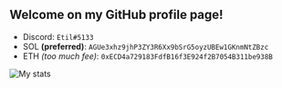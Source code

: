 ## Welcome on my GitHub profile page!

- Discord: `Etil#5133`
- SOL **(preferred)**: `AGUe3xhz9jhP3ZY3R6Xx9bSrG5oyzUBEw1GKnmNtZBzc`
- ETH *(too much fee)*: `0xECD4a729183FdfB16f3E924f2B7054B311be938B`

![My stats](https://github-readme-stats.vercel.app/api?username=etil2jz&show_icons=true&theme=dark)

<!--
**etil2jz/etil2jz** is a ✨ _special_ ✨ repository because its `README.md` (this file) appears on your GitHub profile.

Here are some ideas to get you started:

- 🔭 I’m currently working on ...
- 🌱 I’m currently learning ...
- 👯 I’m looking to collaborate on ...
- 🤔 I’m looking for help with ...
- 💬 Ask me about ...
- 📫 How to reach me: ...
- 😄 Pronouns: ...
- ⚡ Fun fact: ...
-->
